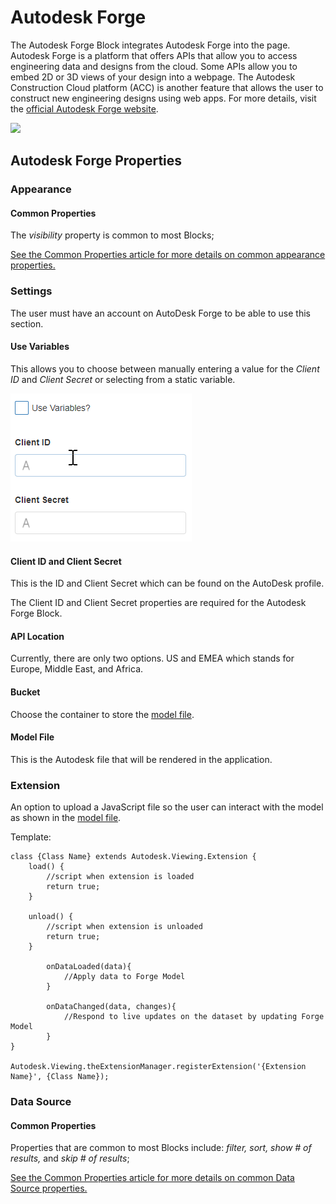 # Autodesk Forge

The Autodesk Forge Block integrates Autodesk Forge into the page. Autodesk Forge is a platform that offers APIs that allow you to access engineering data and designs from the cloud. Some APIs allow you to embed 2D or 3D views of your design into a webpage. The Autodesk Construction Cloud platform (ACC) is another feature that allows the user to construct new engineering designs using web apps. For more details, visit the [official Autodesk Forge website](https://forge.autodesk.com/).&#x20;

![](../../.gitbook/assets/xBwzL8XAze.gif)

## Autodesk Forge Properties

### Appearance

#### Common Properties

The _visibility_ property is common to most Blocks;

[See the Common Properties article for more details on common appearance properties.](../common-properties.md#appearance)

### Settings

<!-- unsupported tag removed -->
The user must have an account on AutoDesk Forge to be able to use this section.
<!-- unsupported tag removed -->

#### Use Variables

This allows you to choose between manually entering a value for the _Client ID_ and _Client Secret_ or selecting from a static variable.

![](<../../.gitbook/assets/Autodesk (1).gif>)

#### Client ID and Client Secret&#x20;

This is the ID and Client Secret which can be found on the AutoDesk profile.

The Client ID and Client Secret properties are required for the Autodesk Forge Block.

#### API Location

Currently, there are only two options. US and EMEA which stands for Europe, Middle East, and Africa. &#x20;

#### Bucket

Choose the container to store the [model file](autodesk-forge.md#model-file).

#### Model File

This is the Autodesk file that will be rendered in the application.&#x20;

### Extension

An option to upload a JavaScript file so the user can interact with the model as shown in the [model file](autodesk-forge.md#model-file).

Template:

```
class {Class Name} extends Autodesk.Viewing.Extension {
    load() {
		//script when extension is loaded
        return true;
    }

    unload() {
        //script when extension is unloaded
        return true;
    }
	    
		onDataLoaded(data){
			//Apply data to Forge Model
		}

		onDataChanged(data, changes){
			//Respond to live updates on the dataset by updating Forge Model
		}
}

Autodesk.Viewing.theExtensionManager.registerExtension('{Extension Name}', {Class Name});
```

### Data Source

#### Common Properties

Properties that are common to most Blocks include: _filter, sort, show # of results,_ and _skip # of results_;

[See the Common Properties article for more details on common Data Source properties.](../common-properties.md#data-source)
